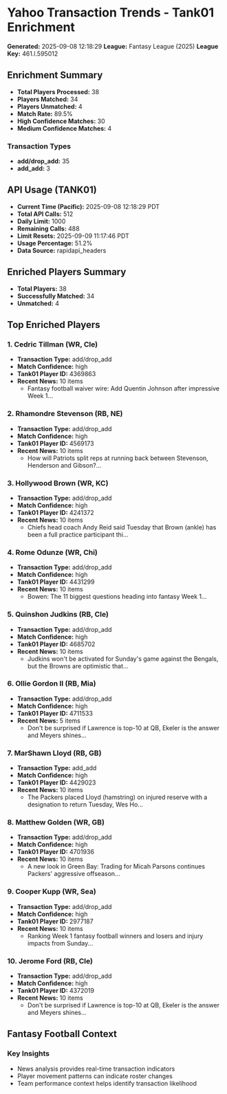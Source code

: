 # Yahoo Transaction Trends - Tank01 Enrichment
**Generated:** 2025-09-08 12:18:29
**League:** Fantasy League (2025)
**League Key:** 461.l.595012

## Enrichment Summary
- **Total Players Processed:** 38
- **Players Matched:** 34
- **Players Unmatched:** 4
- **Match Rate:** 89.5%
- **High Confidence Matches:** 30
- **Medium Confidence Matches:** 4

### Transaction Types
- **add/drop_add:** 35
- **add_add:** 3

## API Usage (TANK01)
- **Current Time (Pacific):** 2025-09-08 12:18:29 PDT
- **Total API Calls:** 512
- **Daily Limit:** 1000
- **Remaining Calls:** 488
- **Limit Resets:** 2025-09-09 11:17:46 PDT
- **Usage Percentage:** 51.2%
- **Data Source:** rapidapi_headers


## Enriched Players Summary
- **Total Players:** 38
- **Successfully Matched:** 34
- **Unmatched:** 4

## Top Enriched Players

### 1. Cedric Tillman (WR, Cle)
- **Transaction Type:** add/drop_add
- **Match Confidence:** high
- **Tank01 Player ID:** 4369863
- **Recent News:** 10 items
  - Fantasy football waiver wire: Add Quentin Johnson after impressive Week 1...

### 2. Rhamondre Stevenson (RB, NE)
- **Transaction Type:** add/drop_add
- **Match Confidence:** high
- **Tank01 Player ID:** 4569173
- **Recent News:** 10 items
  - How will Patriots split reps at running back between Stevenson, Henderson and Gibson?...

### 3. Hollywood Brown (WR, KC)
- **Transaction Type:** add/drop_add
- **Match Confidence:** high
- **Tank01 Player ID:** 4241372
- **Recent News:** 10 items
  - Chiefs head coach Andy Reid said Tuesday that Brown (ankle) has been a full practice participant thi...

### 4. Rome Odunze (WR, Chi)
- **Transaction Type:** add/drop_add
- **Match Confidence:** high
- **Tank01 Player ID:** 4431299
- **Recent News:** 10 items
  - Bowen: The 11 biggest questions heading into fantasy Week 1...

### 5. Quinshon Judkins (RB, Cle)
- **Transaction Type:** add/drop_add
- **Match Confidence:** high
- **Tank01 Player ID:** 4685702
- **Recent News:** 10 items
  - Judkins won't be activated for Sunday's game against the Bengals, but the Browns are optimistic that...

### 6. Ollie Gordon II (RB, Mia)
- **Transaction Type:** add/drop_add
- **Match Confidence:** high
- **Tank01 Player ID:** 4711533
- **Recent News:** 5 items
  - Don't be surprised if Lawrence is top-10 at QB, Ekeler is the answer and Meyers shines...

### 7. MarShawn Lloyd (RB, GB)
- **Transaction Type:** add_add
- **Match Confidence:** high
- **Tank01 Player ID:** 4429023
- **Recent News:** 10 items
  - The Packers placed Lloyd (hamstring) on injured reserve with a designation to return Tuesday, Wes Ho...

### 8. Matthew Golden (WR, GB)
- **Transaction Type:** add/drop_add
- **Match Confidence:** high
- **Tank01 Player ID:** 4701936
- **Recent News:** 10 items
  - A new look in Green Bay: Trading for Micah Parsons continues Packers' aggressive offseason...

### 9. Cooper Kupp (WR, Sea)
- **Transaction Type:** add/drop_add
- **Match Confidence:** high
- **Tank01 Player ID:** 2977187
- **Recent News:** 10 items
  - Ranking Week 1 fantasy football winners and losers and injury impacts from Sunday...

### 10. Jerome Ford (RB, Cle)
- **Transaction Type:** add/drop_add
- **Match Confidence:** high
- **Tank01 Player ID:** 4372019
- **Recent News:** 10 items
  - Don't be surprised if Lawrence is top-10 at QB, Ekeler is the answer and Meyers shines...

## Fantasy Football Context

### Key Insights
- News analysis provides real-time transaction indicators
- Player movement patterns can indicate roster changes
- Team performance context helps identify transaction likelihood
